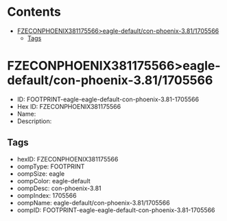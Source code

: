 



Contents
========

* [FZECONPHOENIX381175566>eagle-default/con-phoenix-3.81/1705566](#fzeconphoenix381175566eagle-defaultcon-phoenix-3811705566)
	* [Tags](#tags)

# FZECONPHOENIX381175566>eagle-default/con-phoenix-3.81/1705566

- ID: FOOTPRINT-eagle-eagle-default-con-phoenix-3.81-1705566
- Hex ID: FZECONPHOENIX381175566
- Name: 
- Description: 

## Tags

- hexID: FZECONPHOENIX381175566
- oompType: FOOTPRINT
- oompSize: eagle
- oompColor: eagle-default
- oompDesc: con-phoenix-3.81
- oompIndex: 1705566
- oompName: eagle-default/con-phoenix-3.81/1705566
- oompID: FOOTPRINT-eagle-eagle-default-con-phoenix-3.81-1705566
